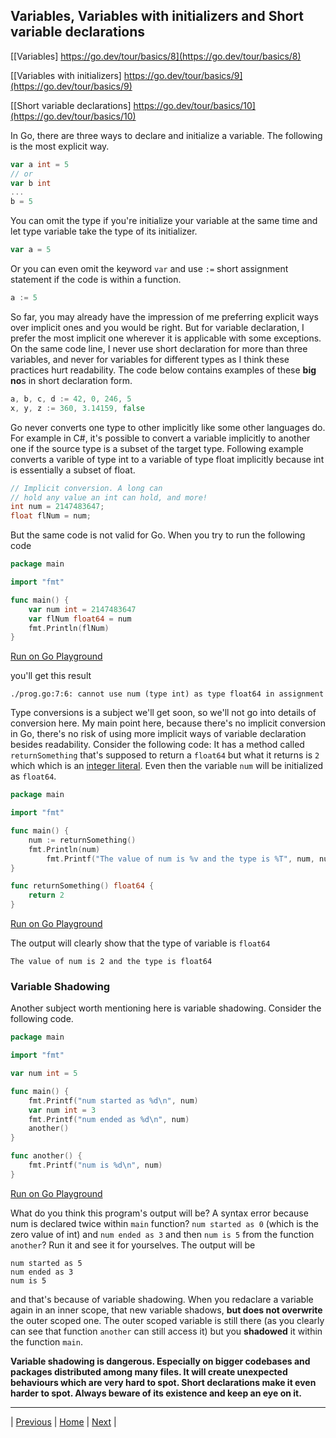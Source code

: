 ## Variables, Variables with initializers and Short variable declarations

[[Variables] https://go.dev/tour/basics/8](https://go.dev/tour/basics/8)

[[Variables with initializers] https://go.dev/tour/basics/9](https://go.dev/tour/basics/9)

[[Short variable declarations] https://go.dev/tour/basics/10](https://go.dev/tour/basics/10)

In Go, there are three ways to declare and initialize a variable. The following is the most explicit way.
```go
var a int = 5
// or
var b int
...
b = 5
```
You can omit the type if you're initialize your variable at the same time and let type variable take the type of its initializer.
```go
var a = 5
```
Or you can even omit the keyword `var` and use `:=` short assignment statement if the code is within a function.
```go
a := 5
```

So far, you may already have the impression of me preferring explicit ways over implicit ones and you would be right. But for variable declaration, I prefer the most implicit one wherever it is applicable with some exceptions. On the same code line, I never use short declaration for more than three variables, and never for variables for different types as I think these practices hurt readability. The code below contains examples of these **big no**s in short declaration form.
```go
a, b, c, d := 42, 0, 246, 5
x, y, z := 360, 3.14159, false
```

Go never converts one type to other implicitly like some other languages do. For example in C#, it's possible to convert a variable implicitly to another one if the source type is a subset of the target type. Following example converts a varible of type int to a variable of type float implicitly because int is essentially a subset of float.
```c#
// Implicit conversion. A long can
// hold any value an int can hold, and more!
int num = 2147483647;
float flNum = num;
```

But the same code is not valid for Go. When you try to run the following code
```go
package main

import "fmt"

func main() {
	var num int = 2147483647
	var flNum float64 = num
	fmt.Println(flNum)
}
``` 
[Run on Go Playground](https://go.dev/play/p/uaSFA-LEuhx)

you'll get this result
```
./prog.go:7:6: cannot use num (type int) as type float64 in assignment
```

Type conversions is a subject we'll get soon, so we'll not go into details of conversion here. My main point here, because there's no implicit conversion in Go, there's no risk of using more implicit ways of variable declaration besides readability. Consider the following code: It has a method called `returnSomething` that's supposed to return a `float64` but what it returns is `2` which which is an [integer literal](https://go.dev/ref/spec#Integer_literals). Even then the variable `num` will be initialized as `float64`.
```go
package main

import "fmt"

func main() {
	num := returnSomething()
	fmt.Println(num)
		fmt.Printf("The value of num is %v and the type is %T", num, num) // %T format verb prints Go-syntax representation of the type of the value
}

func returnSomething() float64 {
	return 2
}
```
[Run on Go Playground](https://go.dev/play/p/OjUq-p4uapy)

The output will clearly show that the type of variable is `float64` 
```
The value of num is 2 and the type is float64
```

### Variable Shadowing
Another subject worth mentioning here is variable shadowing. Consider the following code. 
```go
package main

import "fmt"

var num int = 5

func main() {
	fmt.Printf("num started as %d\n", num)
	var num int = 3
	fmt.Printf("num ended as %d\n", num)
	another()
}

func another() {
	fmt.Printf("num is %d\n", num)
}
```
[Run on Go Playground](https://go.dev/play/p/nEs6A4lH45b)

What do you think this program's output will be? A syntax error because num is declared twice within `main` function? `num started as 0` (which is the zero value of int) and `num ended as 3` and then `num is 5` from the function `another`? Run it and see it for yourselves. The output will be 
```
num started as 5
num ended as 3
num is 5
```
and that's because of variable shadowing. When you redaclare a variable again in an inner scope, that new variable shadows, **but does not overwrite** the outer scoped one. The outer scoped variable is still there (as you clearly can see that function `another` can still access it) but you **shadowed** it within the function `main`.

**Variable shadowing is dangerous. Especially on bigger codebases and packages distributed among many files. It will create unexpected behaviours which are very hard to spot. Short declarations make it even harder to spot. Always beware of its existence and keep an eye on it.**

---

| [Previous](6-7.md) | [Home](../index.md) | [Next](11-12-13.md) |